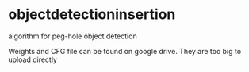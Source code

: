# objectdetectioninsertion
algorithm for peg-hole object detection

Weights and CFG file can be found on google drive. They are too big to upload directly
